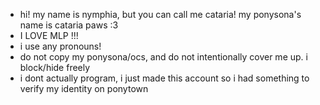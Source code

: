 - hi! my name is nymphia, but you can call me cataria!
my ponysona's name is cataria paws :3
- I LOVE MLP !!!
- i use any pronouns!
- do not copy my ponysona/ocs, and do not intentionally cover me up. i block/hide freely
- i dont actually program, i just made this account so i had something to verify my identity on ponytown
